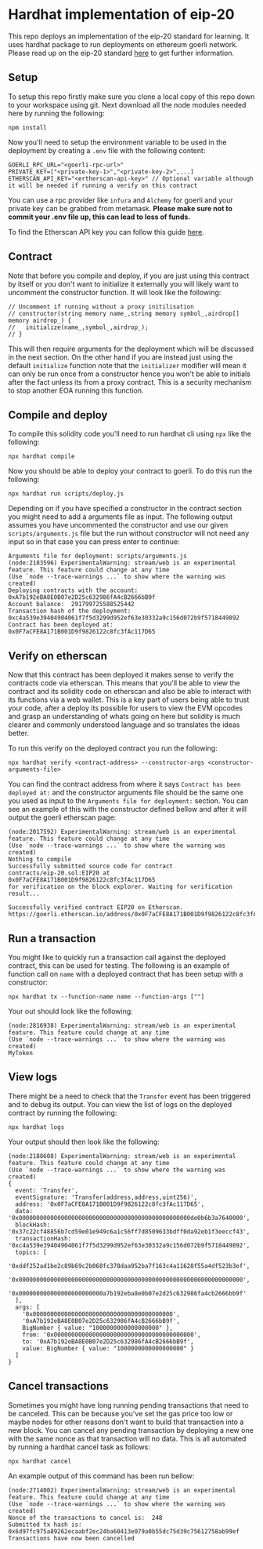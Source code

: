 # Hardhat implementation of eip-20

This repo deploys an implementation of the eip-20 standard for learning. It uses hardhat package to run deployments on ethereum goerli network. Please read up on the eip-20 standard [here](https://eips.ethereum.org/EIPS/eip-20) to get further information.

## Setup

To setup this repo firstly make sure you clone a local copy of this repo down to your workspace using git. Next download all the node modules needed here by running the following:

```
npm install
```

Now you'll need to setup the environment variable to be used in the deployment by creating a `.env` file with the following content:

```
GOERLI_RPC_URL="<goerli-rpc-url>"
PRIVATE_KEY=["<private-key-1>","<private-key-2>",...]
ETHERSCAN_API_KEY="<ertherscan-api-key>" // Optional variable although it will be needed if running a verify on this contract
```

You can use a rpc provider like `infura` and `Alchemy` for goerli and your private key can be grabbed from metamask. **Please make sure not to commit your .env file up, this can lead to loss of funds.**

To find the Etherscan API key you can follow this guide [here](https://info.etherscan.com/api-keys/).

## Contract

Note that before you compile and deploy, if you are just using this contract by itself or you don't want to initialize it externally you will likely want to uncomment the constructor function. It will look like the following:

```
// Uncomment if running without a proxy initilisation
// constructor(string memory name_,string memory symbol_,airdrop[] memory airdrop_) {
//   initialize(name_,symbol_,airdrop_);
// }
```

This will then require arguments for the deployment which will be discussed in the next section. On the other hand if you are instead just using the default `initialize` function note that the `initializer` modifier will mean it can only be run once from a constructor hence you won't be able to initials after the fact unless its from a proxy contract. This is a security mechanism to stop another EOA running this function.

## Compile and deploy

To compile this solidity code you'll need to run hardhat cli using `npx` like the following:

```
npx hardhat compile
```

Now you should be able to deploy your contract to goerli. To do this run the following:

```
npx hardhat run scripts/deploy.js
```

Depending on if you have specified a constructor in the contract section you might need to add a arguments file as input. The following output assumes you have uncommented the constructor and use our given `scripts/arguments.js` file but the run without constructor will not need any input so in that case you can press enter to continue:

```
Arguments file for deployment: scripts/arguments.js
(node:2183596) ExperimentalWarning: stream/web is an experimental feature. This feature could change at any time
(Use `node --trace-warnings ...` to show where the warning was created)
Deploying contracts with the account:  0xA7b192eBA8E0B07e2D25c632986fA4cB2666bB9f
Account balance:  291799725588525442
Transaction hash of the deployment:  0xc4a539e39404904061f7f5d3299d952ef63e30332a9c156d072b9f5718449892
Contract has been deployed at:  0x0F7aCFE8A171B001D9f9826122c8fc3fAc117D65
```

## Verify on etherscan

Now that this contract has been deployed it makes sense to verify the contracts code via etherscan. This means that you'll be able to view the contract and its solidity code on etherscan and also be able to interact with its functions via a web wallet. This is a key part of users being able to trust your code, after a deploy its possible for users to view the EVM opcodes and grasp an understanding of whats going on here but solidity is much clearer and commonly understood language and so translates the ideas better.

To run this verify on the deployed contract you run the following:

```
npx hardhat verify <contract-address> --constructor-args <constructor-arguments-file>
```

You can find the contract address from where it says `Contract has been deployed at:` and the constructor arguments file should be the same one you used as input to the `Arguments file for deployment:` section. You can see an example of this with the constructor defined bellow and after it will output the goerli etherscan page:

```
(node:2017592) ExperimentalWarning: stream/web is an experimental feature. This feature could change at any time
(Use `node --trace-warnings ...` to show where the warning was created)
Nothing to compile
Successfully submitted source code for contract
contracts/eip-20.sol:EIP20 at 0x0F7aCFE8A171B001D9f9826122c8fc3fAc117D65
for verification on the block explorer. Waiting for verification result...

Successfully verified contract EIP20 on Etherscan.
https://goerli.etherscan.io/address/0x0F7aCFE8A171B001D9f9826122c8fc3fAc117D65#code
```

## Run a transaction

You might like to quickly run a transaction call against the deployed contract, this can be used for testing. The following is an example of function call on `name` with a deployed contract that has been setup with a constructor:

```
npx hardhat tx --function-name name --function-args [""]
```

Your out should look like the following:

```
(node:2816938) ExperimentalWarning: stream/web is an experimental feature. This feature could change at any time
(Use `node --trace-warnings ...` to show where the warning was created)
MyToken
```

## View logs

There might be a need to check that the `Transfer` event has been triggered and to debug its output. You can view the list of logs on the deployed contract by running the following:

```
npx hardhat logs
```

Your output should then look like the following:

```
(node:2188608) ExperimentalWarning: stream/web is an experimental feature. This feature could change at any time
(Use `node --trace-warnings ...` to show where the warning was created)
{
  event: 'Transfer',
  eventSignature: 'Transfer(address,address,uint256)',
  address: '0x0F7aCFE8A171B001D9f9826122c8fc3fAc117D65',
  data: '0x0000000000000000000000000000000000000000000000000de0b6b3a7640000',
  blockHash: '0x37c22cf48856b7cd59e01e949c6a1c56ff7d8509633bdff0da92eb1f3eeccf43',
  transactionHash: '0xc4a539e39404904061f7f5d3299d952ef63e30332a9c156d072b9f5718449892',
  topics: [
    '0xddf252ad1be2c89b69c2b068fc378daa952ba7f163c4a11628f55a4df523b3ef',
    '0x0000000000000000000000000000000000000000000000000000000000000000',
    '0x000000000000000000000000a7b192eba8e0b07e2d25c632986fa4cb2666bb9f'
  ],
  args: [
    '0x0000000000000000000000000000000000000000',
    '0xA7b192eBA8E0B07e2D25c632986fA4cB2666bB9f',
    BigNumber { value: "1000000000000000000" },
    from: '0x0000000000000000000000000000000000000000',
    to: '0xA7b192eBA8E0B07e2D25c632986fA4cB2666bB9f',
    value: BigNumber { value: "1000000000000000000" }
  ]
}
```

## Cancel transactions

Sometimes you might have long running pending transactions that need to be canceled. This can be because you've set the gas price too low or maybe nodes for other reasons don't want to build that transaction into a new block. You can cancel any pending transaction by deploying a new one with the same nonce as that transaction will no data. This is all automated by running a hardhat cancel task as follows:

```
npx hardhat cancel
```

An example output of this command has been run bellow:

```
(node:2714002) ExperimentalWarning: stream/web is an experimental feature. This feature could change at any time
(Use `node --trace-warnings ...` to show where the warning was created)
Nonce of the transactions to cancel is:  248
Submitted tx hash is:  0x6d97fc975a89262ecaabf2ec24ba60413e079a0b55dc75d39c75612758ab99ef
Transactions have now been cancelled
```
